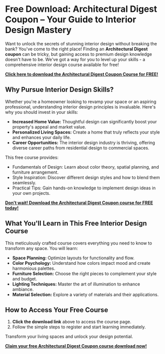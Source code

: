 # Free Download: Architectural Digest Coupon – Your Guide to Interior Design Mastery

Want to unlock the secrets of stunning interior design without breaking the bank? You've come to the right place! Finding an **Architectural Digest coupon** can be tricky, but gaining access to premium design knowledge doesn't have to be. We've got a way for you to level up your skills - a comprehensive interior design course available for free!

[**Click here to download the Architectural Digest Coupon Course for FREE!**](https://udemywork.com/architectural-digest-coupon)

## Why Pursue Interior Design Skills?

Whether you're a homeowner looking to revamp your space or an aspiring professional, understanding interior design principles is invaluable. Here's why you should invest in your skills:

*   **Increased Home Value:** Thoughtful design can significantly boost your property's appeal and market value.
*   **Personalized Living Spaces:** Create a home that truly reflects your style and enhances your daily life.
*   **Career Opportunities:** The interior design industry is thriving, offering diverse career paths from residential design to commercial spaces.

This free course provides:

*   Fundamentals of Design: Learn about color theory, spatial planning, and furniture arrangement.
*   Style Inspiration: Discover different design styles and how to blend them seamlessly.
*   Practical Tips: Gain hands-on knowledge to implement design ideas in your own projects.

[**Don't wait! Download the Architectural Digest Coupon course for FREE today!**](https://udemywork.com/architectural-digest-coupon)

## What You'll Learn in This Free Interior Design Course

This meticulously crafted course covers everything you need to know to transform any space. You will learn:

*   **Space Planning:** Optimize layouts for functionality and flow.
*   **Color Psychology:** Understand how colors impact mood and create harmonious palettes.
*   **Furniture Selection:** Choose the right pieces to complement your style and budget.
*   **Lighting Techniques:** Master the art of illumination to enhance ambiance.
*   **Material Selection:** Explore a variety of materials and their applications.

## How to Access Your Free Course

1.  **Click the download link** above to access the course page.
2.  Follow the simple steps to register and start learning immediately.

Transform your living spaces and unlock your design potential.

[**Claim your free Architectural Digest Coupon course download now!**](https://udemywork.com/architectural-digest-coupon)
